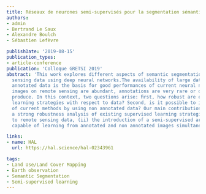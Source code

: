 ```yaml
---
title: Réseaux de neurones semi-supervisés pour la segmentation sémantique en télédétection
authors:
- admin
- Bertrand Le Saux
- Alexandre Boulch
- Sébastien Lefèvre

publishDate: '2019-08-15'
publication_types:
- article-conference
publication: 'Colloque GRETSI 2019'
abstract: 'This work explores different aspects of semantic segmentation of remote
  sensing data using deep neural networks.The availability of large databases of fully
  annotated data is the basis for good performances of current neural networks. Although
  images on remote sensing are abundant, annotations are very rare or difﬁcult to
  produce. In this context, two questions arise: ﬁrst, how robust are existing supervised
  learning strategies with respect to data? Second, is it possible to improve performance
  of current methods by using non annotated data? Our main contributions are: (i)
  a strong robustness analysis of existing supervised learning strategies with respect
  to remote sensing data, (ii) the introduction of a semi-supervised architecture,
  capable of learning from annotated and non annotated images simultaneously.'

links:
- name: HAL
  url: https://hal.science/hal-02343961

tags:
- Land Use/Land Cover Mapping
- Earth observation
- Semantic Segmentation
- Semi-supervised learning
---
```

